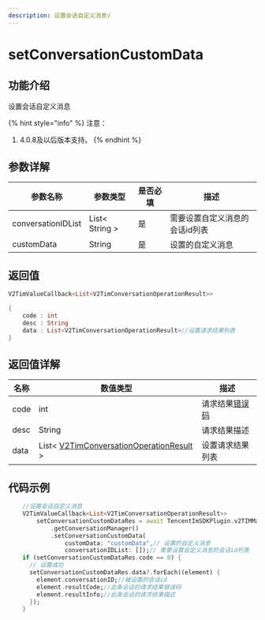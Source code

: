 ```yaml
---
description: 设置会话自定义消息√
---
```


# setConversationCustomData

## 功能介绍

设置会话自定义消息

{% hint style="info" %}
注意：

1. 4.0.8及以后版本支持。
{% endhint %}

## 参数详解

| 参数名称               | 参数类型           | 是否必填 | 描述               |
| ------------------ | -------------- | ---- | ---------------- |
| conversationIDList | List< String > | 是    | 需要设置自定义消息的会话id列表 |
| customData         | String         | 是    | 设置的自定义消息         |

## 返回值

```dart
V2TimValueCallback<List<V2TimConversationOperationResult>>

{
    code : int
    desc : String
    data : List<V2TimConversationOperationResult>//设置请求结果列表
}
```

## 返回值详解

| 名称   | 数值类型                                                                                            | 描述                                                             |
| ---- | ----------------------------------------------------------------------------------------------- | -------------------------------------------------------------- |
| code | int                                                                                             | 请求结果[错误码](https://cloud.tencent.com/document/product/269/1671) |
| desc | String                                                                                          | 请求结果描述                                                         |
| data | List< [V2TimConversationOperationResult](../keyClass/message/v2timconversationresult.md) > | 设置请求结果列表                                                       |

## 代码示例

```dart
    //设置会话自定义消息
    V2TimValueCallback<List<V2TimConversationOperationResult>>
        setConversationCustomDataRes = await TencentImSDKPlugin.v2TIMManager
            .getConversationManager()
            .setConversationCustomData(
                customData: "customData",// 设置的自定义消息
                conversationIDList: []);// 需要设置自定义消息的会话id列表
    if (setConversationCustomDataRes.code == 0) {
      // 设置成功
      setConversationCustomDataRes.data?.forEach((element) {
        element.conversationID;//被设置的会话id
        element.resultCode;//此条会话的请求结果错误码
        element.resultInfo;//此条会话的请求结果描述
      });
    }
```

